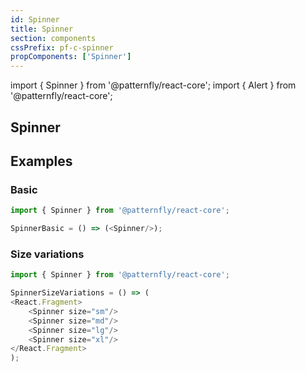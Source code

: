 ```yaml
---
id: Spinner
title: Spinner
section: components
cssPrefix: pf-c-spinner
propComponents: ['Spinner']
---
```


import { Spinner } from '@patternfly/react-core';
import { Alert } from '@patternfly/react-core';

## Spinner

## Examples
### Basic
```js
import { Spinner } from '@patternfly/react-core';

SpinnerBasic = () => (<Spinner/>);
```

### Size variations
```js
import { Spinner } from '@patternfly/react-core';

SpinnerSizeVariations = () => (
<React.Fragment>
    <Spinner size="sm"/>
    <Spinner size="md"/>
    <Spinner size="lg"/>
    <Spinner size="xl"/>
</React.Fragment>
);
```
